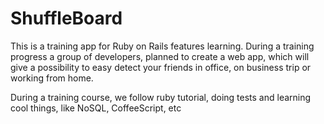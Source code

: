 ShuffleBoard
============

This is a training app for Ruby on Rails features learning. During a training progress a group of developers, planned to create a web app, which will give a possibility to easy detect your friends in office, on business trip or working from home. 

During a training course, we follow ruby tutorial, doing tests and learning cool things, like NoSQL, CoffeeScript, etc
